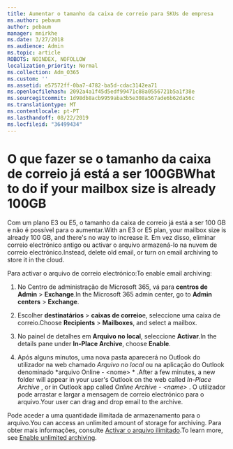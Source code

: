 ```yaml
---
title: Aumentar o tamanho da caixa de correio para SKUs de empresa
ms.author: pebaum
author: pebaum
manager: mnirkhe
ms.date: 3/27/2018
ms.audience: Admin
ms.topic: article
ROBOTS: NOINDEX, NOFOLLOW
localization_priority: Normal
ms.collection: Adm_O365
ms.custom: ''
ms.assetid: e57572ff-0ba7-4782-ba5d-cdac3142ea71
ms.openlocfilehash: 2092a4a1f45d5edf99471c88a0556721b5a1f38e
ms.sourcegitcommit: 1d98db8acb9959aba3b5e308a567ade6b62da56c
ms.translationtype: MT
ms.contentlocale: pt-PT
ms.lasthandoff: 08/22/2019
ms.locfileid: "36499434"
---
```

# <a name="what-to-do-if-your-mailbox-size-is-already-100gb"></a><span data-ttu-id="e1844-102">O que fazer se o tamanho da caixa de correio já está a ser 100GB</span><span class="sxs-lookup"><span data-stu-id="e1844-102">What to do if your mailbox size is already 100GB</span></span>

<span data-ttu-id="e1844-103">Com um plano E3 ou E5, o tamanho da caixa de correio já está a ser 100 GB e não é possível para o aumentar.</span><span class="sxs-lookup"><span data-stu-id="e1844-103">With an E3 or E5 plan, your mailbox size is already 100 GB, and there's no way to increase it.</span></span> <span data-ttu-id="e1844-104">Em vez disso, eliminar correio electrónico antigo ou activar o arquivo armazená-lo na nuvem de correio electrónico.</span><span class="sxs-lookup"><span data-stu-id="e1844-104">Instead, delete old email, or turn on email archiving to store it in the cloud.</span></span> 
  
<span data-ttu-id="e1844-105">Para activar o arquivo de correio electrónico:</span><span class="sxs-lookup"><span data-stu-id="e1844-105">To enable email archiving:</span></span>
  
1. <span data-ttu-id="e1844-106">No Centro de administração de Microsoft 365, vá para **centros de Admin** \> **Exchange**.</span><span class="sxs-lookup"><span data-stu-id="e1844-106">In the Microsoft 365 admin center, go to **Admin centers** \> **Exchange**.</span></span> 
    
2. <span data-ttu-id="e1844-107">Escolher **destinatários** \> **caixas de correio**e, seleccione uma caixa de correio.</span><span class="sxs-lookup"><span data-stu-id="e1844-107">Choose **Recipients** \> **Mailboxes**, and select a mailbox.</span></span> 
    
3. <span data-ttu-id="e1844-108">No painel de detalhes em **Arquivo no local**, seleccione **Activar**.</span><span class="sxs-lookup"><span data-stu-id="e1844-108">In the details pane under **In-Place Archive**, choose **Enable**.</span></span> 
    
4. <span data-ttu-id="e1844-109">Após alguns minutos, uma nova pasta aparecerá no Outlook do utilizador na web chamado *Arquivo no local* ou na aplicação do Outlook denominado \*arquivo Online - \<nome\> \* .</span><span class="sxs-lookup"><span data-stu-id="e1844-109">After a few minutes, a new folder will appear in your user's Outlook on the web called  *In-Place Archive*  , or in Outlook app called  *Online Archive - \<name\>*  .</span></span> <span data-ttu-id="e1844-110">O utilizador pode arrastar e largar a mensagem de correio electrónico para o arquivo.</span><span class="sxs-lookup"><span data-stu-id="e1844-110">Your user can drag and drop email to the archive.</span></span> 
    
<span data-ttu-id="e1844-111">Pode aceder a uma quantidade ilimitada de armazenamento para o arquivo.</span><span class="sxs-lookup"><span data-stu-id="e1844-111">You can access an unlimited amount of storage for archiving.</span></span> <span data-ttu-id="e1844-112">Para obter mais informações, consulte [Activar o arquivo ilimitado](https://support.office.com/article/enable-unlimited-archiving-in-office-365-admin-help-e2a789f2-9962-4960-9fd4-a00aa063559e).</span><span class="sxs-lookup"><span data-stu-id="e1844-112">To learn more, see [Enable unlimited archiving](https://support.office.com/article/enable-unlimited-archiving-in-office-365-admin-help-e2a789f2-9962-4960-9fd4-a00aa063559e).</span></span>
  

